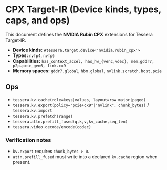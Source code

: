 
# CPX Target-IR (Device kinds, types, caps, and ops)

<!-- MERGE-START: CPX_Target_IR -->
This document defines the **NVIDIA Rubin CPX** extensions for Tessera Target‑IR.

- **Device kinds:** `#tessera.target.device<"nvidia.rubin_cpx">`
- **Types:** `nvfp4`, `nvfp6`
- **Capabilities:** `has_context_accel, has_hw_{venc,vdec}, mem.gddr7, p2p.pcie_gen6, link.cx9`
- **Memory spaces:** `gddr7.global`, `hbm.global`, `nvlink.scratch`, `host.pcie`

## Ops
- `tessera.kv.cache(role=keys|values, layout=row_major|paged)`
- `tessera.kv.export(policy="pcie+cx9"|"nvlink", chunk_bytes)` / `tessera.kv.import`
- `tessera.kv.prefetch(range)`
- `tessera.attn.prefill_fused(q,k,v,kv_cache,seq_len)`
- `tessera.video.decode/encode(codec)`

### Verification notes
- `kv.export` requires `chunk_bytes > 0`.
- `attn.prefill_fused` must write into a declared `kv.cache` region when present.
<!-- MERGE-END: CPX_Target_IR -->
